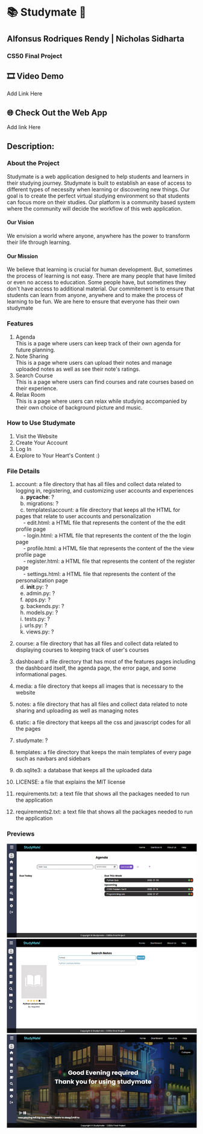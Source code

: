 # 📚 Studymate 📖
## Alfonsus Rodriques Rendy | Nicholas Sidharta
### CS50 Final Project

## 🎞️ Video Demo
Add Link Here

## 🌐 Check Out the Web App
Add link Here

## Description:
### About the Project
Studymate is a web application designed to help students and learners in their studying journey. Studymate is built to establish an ease of access to different types of necessity when learning or discovering new things. Our goal is to create the perfect virtual studying environment so that students can focus more on their studies. Our platform is a community based system where the community will decide the workflow of this web application.

#### Our Vision
We envision a world where anyone, anywhere has the power to transform their life through learning.

#### Our Mission
We believe that learning is crucial for human development. But, sometimes the process of learning is not easy. There are many people that have limited or even no access to education. Some people have, but sometimes they don't have access to additional material. Our commitement is to ensure that students can learn from anyone, anywhere and to make the process of learning to be fun. We are here to ensure that everyone has their own studymate

### Features
<ol>
  <li>Agenda</li>
  This is a page where users can keep track of their own agenda for future planning.
  <li>Note Sharing</li>
  This is a page where users can upload their notes and manage uploaded notes as well as see their note's ratings.
  <li>Search Course</li>
  This is a page where users can find courses and rate courses based on their experience.
  <li>Relax Room</li>
  This is a page where users can relax while studying accompanied by their own choice of background picture and music.
</ol>

### How to Use Studymate
<ol>
  <li>Visit the Website</li>
  <li>Create Your Account</li>
  <li>Log In</li>
  <li>Explore to Your Heart's Content :)</li>
</ol>

### File Details
1. account: a file directory that has all files and collect data related to logging in, registering, and customizing user accounts and experiences
<br>&nbsp;&nbsp; a. __pycache__: ?
<br>&nbsp;&nbsp; b. migrations: ?
<br>&nbsp;&nbsp; c. templates\account: a file directory that keeps all the HTML for pages that relate to user accounts and personalization
<br>&nbsp;&nbsp;&nbsp;&nbsp; - edit.html: a HTML file that represents the content of the the edit profile page
<br>&nbsp;&nbsp;&nbsp;&nbsp; - login.html: a HTML file that represents the content of the the login page
<br>&nbsp;&nbsp;&nbsp;&nbsp; - profile.html: a HTML file that represents the content of the the view profile page
<br>&nbsp;&nbsp;&nbsp;&nbsp; - register.html: a HTML file that represents the content of the register page
<br>&nbsp;&nbsp;&nbsp;&nbsp; - settings.html: a HTML file that represents the content of the personalization page
<br>&nbsp;&nbsp; d. __init__.py: ?
<br>&nbsp;&nbsp; e. admin.py: ?
<br>&nbsp;&nbsp; f. apps.py: ?
<br>&nbsp;&nbsp; g. backends.py: ?
<br>&nbsp;&nbsp; h. models.py: ?
<br>&nbsp;&nbsp; i. tests.py: ?
<br>&nbsp;&nbsp; j. urls.py: ?
<br>&nbsp;&nbsp; k. views.py: ?

2. course: a file directory that has all files and collect data related to displaying courses to keeping track of user's courses

3. dashboard: a file directory that has most of the features pages including the dashboard itself, the agenda page, the error page, and some informational pages.

4. media: a file directory that keeps all images that is necessary to the website

5. notes: a file directory that has all files and collect data related to note sharing and uploading as well as managing notes

6. static: a file directory that keeps all the css and javascript codes for all the pages

7. studymate: ?

8. templates: a file directory that keeps the main templates of every page such as navbars and sidebars

9. db.sqlite3: a database that keeps all the uploaded data

10. LICENSE: a file that explains the MIT license

11. requirements.txt: a text file that shows all the packages needed to run the application

12. requirements2.txt: a text file that shows all the packages needed to run the application

### Previews
<img src="static/images/preview/agenda.png">
<img src="static/images/preview/noteSharing.png">
<img src="static/images/preview/relaxRoom.png">
